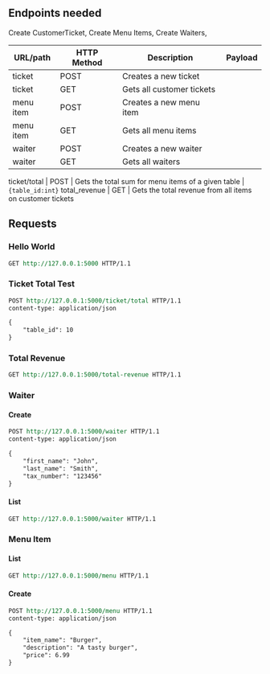 ## Endpoints needed


Create CustomerTicket, Create Menu Items, Create Waiters,

URL/path            | HTTP Method | Description                                                         | Payload
---------           | ----------- | ------------------------------------------------------------------- | ----
ticket              | POST        | Creates a new ticket
ticket              | GET         | Gets all customer tickets
menu item           | POST        | Creates a new menu item
menu item           | GET         | Gets all menu items
waiter              | POST        | Creates a new waiter
waiter              | GET         | Gets all waiters

ticket/total        | POST        | Gets the total sum for menu items of a given table                 | `{table_id:int}`
total_revenue       | GET         | Gets the total revenue from all items on customer tickets


## Requests

### Hello World
```rest
GET http://127.0.0.1:5000 HTTP/1.1
```

### Ticket Total Test
```rest
POST http://127.0.0.1:5000/ticket/total HTTP/1.1
content-type: application/json

{
    "table_id": 10
}
```

### Total Revenue

```rest
GET http://127.0.0.1:5000/total-revenue HTTP/1.1
```

### Waiter

#### Create

```rest
POST http://127.0.0.1:5000/waiter HTTP/1.1
content-type: application/json

{
    "first_name": "John",
    "last_name": "Smith",
    "tax_number": "123456"
}
```

#### List

```rest
GET http://127.0.0.1:5000/waiter HTTP/1.1
```

### Menu Item
#### List
```rest
GET http://127.0.0.1:5000/menu HTTP/1.1
```

#### Create

```rest
POST http://127.0.0.1:5000/menu HTTP/1.1
content-type: application/json

{
    "item_name": "Burger",
    "description": "A tasty burger",
    "price": 6.99
}
```
